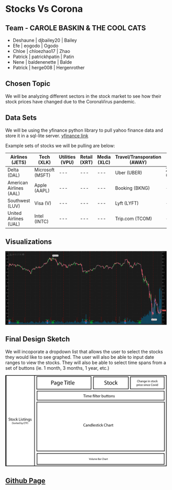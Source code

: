 # Stocks Vs Corona

## Team - CAROLE BASKIN & THE COOL CATS

- Deshaune | djbailey20 | Bailey
- Efe | eogodo | Ogodo
- Chloe | chloezhao17 | Zhao
- Patrick | patrickhpatin | Patin
- Nene | baldenenette | Balde
- Patrick | herge008 | Hergenrother

## Chosen Topic

We will be analyzing different sectors in the stock market to see how their stock prices have changed due to the CoronaVirus pandemic.

## Data Sets

We will be using the yfinance python library to pull yahoo finance data and store it in a sql-lite server. [yfinance link](https://pypi.org/project/yfinance/)

Example sets of stocks we will be pulling are below:

| Airlines (JETS)         | Tech (XLK)       | Utilities (VPU) | Retail (XRT) | Media (XLC) | Travel/Transporation (AWAY) | Misc      |
| ----------------------- | ---------------- | --------------- | ------------ | ----------- | --------------------------- | --------- |
| Delta (DAL)             | Microsoft (MSFT) | ---             | ---          | ---         | Uber (UBER)                 | ZOOM (ZM) |
| American Airlines (AAL) | Apple (AAPL)     | ---             | ---          | ---         | Booking (BKNG)              | ---       |
| Southwest (LUV)         | Visa (V)         | ---             | ---          | ---         | Lyft (LYFT)                 | ---       |
| United Airlines (UAL)   | Intel (INTC)     | ---             | ---          | ---         | Trip.com (TCOM)             | ---       |

## Visualizations

![Candlestick x Bar Chart](images/samplechart.png)

## Final Design Sketch

We will incoporate a dropdown list that allows the user to select the stocks they would like to see graphed. The user will also be able to input date ranges to view the stocks. They will also be able to select time spans from a set of buttons (ie. 1 month, 3 months, 1 year, etc.)

![Site Wireframe](images/wireframe.jpg)

## [Github Page](https://github.com/djbailey20/stocks-vs-corona)
